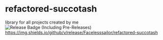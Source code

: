 # refactored-succotash
library for all projects created by me
![Release Badge (Including Pre-Releases)](https://img.shields.io/github/v/release/Facelesssailor/refactored-succotash?include_prereleases)
https://img.shields.io/github/v/release/Facelesssailor/refactored-succotash
